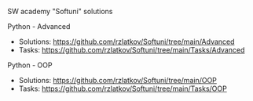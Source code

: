 SW academy "Softuni" solutions

Python - Advanced
  - Solutions: https://github.com/rzlatkov/Softuni/tree/main/Advanced
  - Tasks: https://github.com/rzlatkov/Softuni/tree/main/Tasks/Advanced

Python - OOP
  - Solutions: https://github.com/rzlatkov/Softuni/tree/main/OOP
  - Tasks: https://github.com/rzlatkov/Softuni/tree/main/Tasks/OOP
